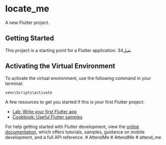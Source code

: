  # locate_me

A new Flutter project.

## Getting Started

This project is a starting point for a Flutter application.
بقيل34
## Activating the Virtual Environment

To activate the virtual environment, use the following command in your terminal:

```bash
venv\Scripts\activate
```


A few resources to get you started if this is your first Flutter project:

- [Lab: Write your first Flutter app](https://docs.flutter.dev/get-started/codelab)
- [Cookbook: Useful Flutter samples](https://docs.flutter.dev/cookbook)

For help getting started with Flutter development, view the
[online documentation](https://docs.flutter.dev/), which offers tutorials,
samples, guidance on mobile development, and a full API reference.
#   A t t e n d M e  
 #   A t t e n d M e  
 #   a t t e n d _ m e  
 